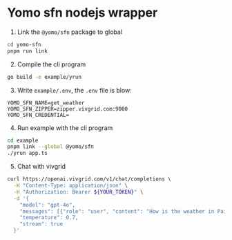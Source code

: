 # Yomo sfn nodejs wrapper

1. Link the `@yomo/sfn` package to global

```bash
cd yomo-sfn
pnpm run link
```

2. Compile the cli program
```bash
go build -o example/yrun
```

3. Write `example/.env`, the `.env` file is blow:
```
YOMO_SFN_NAME=get_weather
YOMO_SFN_ZIPPER=zipper.vivgrid.com:9000
YOMO_SFN_CREDENTIAL=
```

4. Run example with the cli program
```bash
cd example
pnpm link --global @yomo/sfn
./yrun app.ts
```

5. Chat with vivgrid
```bash
curl https://openai.vivgrid.com/v1/chat/completions \
  -H "Content-Type: application/json" \
  -H "Authorization: Bearer ${YOUR_TOKEN}" \
  -d '{
    "model": "gpt-4o",
    "messages": [{"role": "user", "content": "How is the weather in Pairs"}],
    "temperature": 0.7,
    "stream": true
  }'
```